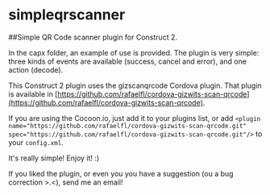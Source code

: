 # simpleqrscanner

##Simple QR Code scanner plugin for Construct 2.

In the capx folder, an example of use is provided. The plugin is very simple: three kinds of events are available (success, cancel and error), and one action (decode).

This Construct 2 plugin uses the gizscanqrcode Cordova plugin. That plugin is available in [https://github.com/rafaelfl/cordova-gizwits-scan-qrcode](https://github.com/rafaelfl/cordova-gizwits-scan-qrcode).

If you are using the Cocoon.io, just add it to your plugins list, or add `<plugin name="https://github.com/rafaelfl/cordova-gizwits-scan-qrcode.git" spec="https://github.com/rafaelfl/cordova-gizwits-scan-qrcode.git"/>` to your `config.xml`.

It's really simple! Enjoy it! :)

If you liked the plugin, or even you you have a suggestion (ou a bug correction >.<), send me an email!